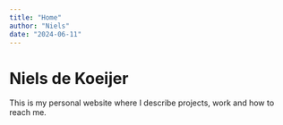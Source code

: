 ```yaml
---
title: "Home"
author: "Niels"
date: "2024-06-11"
---
```


# Niels de Koeijer
This is my personal website where I describe projects, work and how to reach me.

